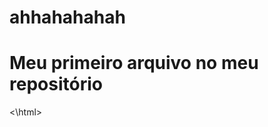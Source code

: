 # ahhahahahah                       
<html>
        <h1> Meu primeiro arquivo no meu repositório</h1>
<\html>
